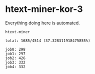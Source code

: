 # htext-miner-kor-3

Everything doing here is automated.

```
htext-miner

total: 1685/4514 (37.328311918475855%)

job0: 298
job1: 297
job2: 426
job3: 332
job4: 332
```